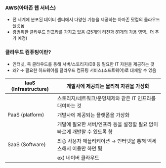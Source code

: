 ### AWS(아마존 웹 서비스)

- 전 세계에 분포된 데이터 센터에서 다양한 기능을 제공하는 아마존 닷컴의 클라우드 플랫폼
- 광범위한 클라우드 인프라를 가지고 있음 (25개의 리전과 81개의 가용 영역.. 더 추가 예정)

### 클라우드 컴퓨팅이란?

- 인터넷, 즉 클라우드를 통해 서버/스토리지/DB 등 필요한 IT 자원을 제공하는 것
- 왜? → 필요한 하드웨어를 클라우드 컴퓨팅 서비스(소프트웨어)로 대체할 수 있음


| IaaS (Infrastructure) | 개발사에 제공되는 물리적 자원을 가상화                       |
|-----------------------|---------------------------------------------|
|                       | 스토리지/네트워크/운영체제와 같은 IT 인프라를 대여하는 것           |
| PaaS (platform)       | 개발사에 제공되는 플랫폼을 가상화                          |
|                       | 개발에 필요한 서버/인프라 등을 설정할 필요 없이 빠르게 개발할 수 있도록 함 |
| SaaS (Software)       | 최종 사용자 애플리케이션 → 인터넷을 통해 액세스해서 이용만 하면 됨      |
|                       | ex) 네이버 클라우드                                |

